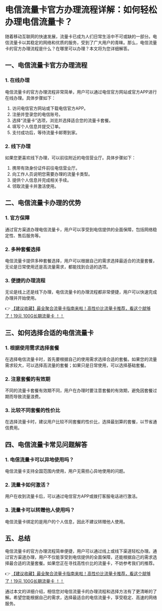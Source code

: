 # 电信流量卡官方办理流程详解：如何轻松办理电信流量卡？

随着移动互联网的快速发展，流量卡已成为人们日常生活中不可或缺的一部分。电信流量卡以其稳定的网络和优质的服务，受到了广大用户的青睐。那么，电信流量卡的官方办理流程是什么？在哪里可以办理？本文将为您详细解答。

## 一、电信流量卡官方办理流程

### 1. 在线办理
电信流量卡的官方办理流程非常简单，用户可以通过电信官方网站或官方APP进行在线办理。具体步骤如下：
1. 访问电信官方网站或下载电信官方APP。
2. 注册并登录您的电信账号。
3. 选择“流量卡”选项，浏览并选择适合您的流量卡套餐。
4. 填写个人信息并提交订单。
5. 支付成功后，等待流量卡邮寄到家。

### 2. 线下办理
如果您更喜欢线下办理，可以前往附近的电信营业厅。具体步骤如下：
1. 携带有效身份证件前往电信营业厅。
2. 向工作人员说明您需要办理的流量卡类型。
3. 提供个人信息并完成相关手续。
4. 领取流量卡并激活使用。

## 二、电信流量卡办理的优势

### 1. 官方保障
通过官方渠道办理电信流量卡，用户可以享受到电信提供的全面保障，包括网络稳定性、售后服务等。

### 2. 多种套餐选择
电信流量卡提供多种套餐选择，用户可以根据自己的需求选择最适合的流量套餐，无论是日常使用还是高流量需求，都能找到合适的选项。

### 3. 便捷的办理流程
无论是线上还是线下办理，电信流量卡的办理流程都非常便捷，用户可以快速完成办理并开始使用。

👉 [【建议收藏】最全聚合流量卡指南来啦！高性价比流量卡推荐，看这个就够了！19元 100G长期流量卡 ！！](https://bit.ly/Liuliangka)

## 三、如何选择合适的电信流量卡

### 1. 根据使用需求选择套餐
在选择电信流量卡时，首先要根据自己的使用需求选择合适的套餐。如果您的流量需求较大，可以选择高流量的套餐；如果只是日常使用，可以选择基础套餐。

### 2. 注意套餐的有效期
不同的流量卡套餐有效期不同，用户在办理时要注意套餐的有效期，避免因套餐过期而导致流量浪费。

### 3. 比较不同套餐的性价比
在选择流量卡时，建议用户比较不同套餐的性价比，选择最划算的套餐，以节省通信费用。

## 四、电信流量卡常见问题解答

### 1. 电信流量卡可以异地使用吗？
电信流量卡支持全国范围内使用，用户无需担心异地使用的问题。

### 2. 流量卡如何激活？
用户在收到流量卡后，可以通过电信官方APP或拨打客服电话进行激活。

### 3. 流量卡可以转赠他人使用吗？
电信流量卡绑定的是用户的个人信息，因此不建议转赠他人使用。

## 五、总结

电信流量卡的官方办理流程简单便捷，用户可以通过线上或线下渠道轻松办理。通过官方渠道办理，用户不仅能享受到电信提供的全面保障，还能根据自己的需求选择最合适的流量套餐。如果您正在寻找高性价比的流量卡，不妨参考我们的推荐。

👉 [【建议收藏】最全聚合流量卡指南来啦！高性价比流量卡推荐，看这个就够了！19元 100G长期流量卡 ！！](https://bit.ly/Liuliangka)

通过本文的详细介绍，相信您对电信流量卡的办理流程和选择方法有了更清晰的了解。希望您能根据自己的需求，选择最适合的电信流量卡，享受稳定、高速的网络服务。
